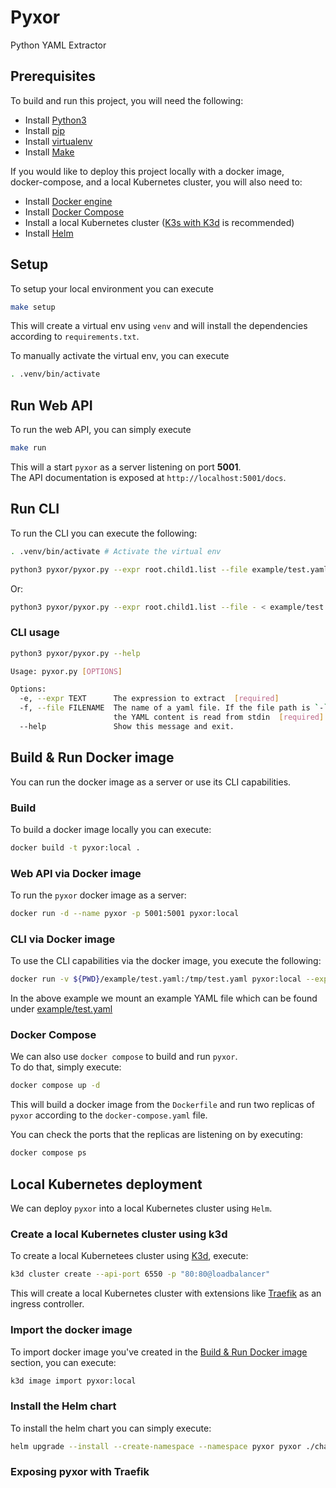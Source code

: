 # Pyxor

Python YAML Extractor

## Prerequisites

To build and run this project, you will need the following:

* Install [Python3](https://www.python.org/downloads/)
* Install [pip](https://pypi.org/project/pip/#files)
* Install [virtualenv](https://virtualenv.pypa.io/en/latest/installation.html)
* Install [Make](https://www.gnu.org/software/make/#download)

If you would like to deploy this project locally with a docker image,  
docker-compose, and a local Kubernetes cluster, you will also need to:

* Install [Docker engine](https://docs.docker.com/engine/install/)
* Install [Docker Compose](https://docs.docker.com/compose/install/)
* Install a local Kubernetes cluster ([K3s with K3d](https://k3d.io/v5.4.6/#installation) is recommended)
* Install [Helm](https://helm.sh/docs/intro/install/)

## Setup

To setup your local environment you can execute

```sh
make setup
```

This will create a virtual env using `venv` and will install the dependencies according to `requirements.txt`.

To manually activate the virtual env, you can execute

```sh
. .venv/bin/activate
```

## Run Web API

To run the web API, you can simply execute

```sh
make run
```

This will a start `pyxor` as a server listening on port __5001__.  
The API documentation is exposed at `http://localhost:5001/docs`.  


## Run CLI

To run the CLI you can execute the following:

```sh
. .venv/bin/activate # Activate the virtual env

python3 pyxor/pyxor.py --expr root.child1.list --file example/test.yaml # Load YAML content from a file
```

Or:

```sh
python3 pyxor/pyxor.py --expr root.child1.list --file - < example/test.yaml # Load YAML content from stdin
```

### CLI usage

```sh
python3 pyxor/pyxor.py --help

Usage: pyxor.py [OPTIONS]

Options:
  -e, --expr TEXT      The expression to extract  [required]
  -f, --file FILENAME  The name of a yaml file. If the file path is `-`, then
                       the YAML content is read from stdin  [required]
  --help               Show this message and exit.
```

## Build & Run Docker image

You can run the docker image as a server or use its CLI capabilities.

### Build

To build a docker image locally you can execute:

```sh
docker build -t pyxor:local .
```

### Web API via Docker image

To run the `pyxor` docker image as a server:

```sh
docker run -d --name pyxor -p 5001:5001 pyxor:local
```

### CLI via Docker image

To use the CLI capabilities via the docker image, you execute the following:

```sh
docker run -v ${PWD}/example/test.yaml:/tmp/test.yaml pyxor:local --expr root.child1.list --file /tmp/test.yaml
```

In the above example we mount an example YAML file which can be found under [example/test.yaml](https://github.com/Tom-HA/pyxor/blob/main/example/test.yaml)

### Docker Compose

We can also use `docker compose` to build and run `pyxor`.  
To do that, simply execute:

```sh
docker compose up -d
```

This will build a docker image from the `Dockerfile` and run two replicas of `pyxor` according to the `docker-compose.yaml` file.

You can check the ports that the replicas are listening on by executing:

```sh
docker compose ps
```

## Local Kubernetes deployment

We can deploy `pyxor` into a local Kubernetes cluster using `Helm`.  

### Create a local Kubernetes cluster using k3d

To create a local Kubernetees cluster using [K3d](https://k3d.io/v5.4.6), execute:

```sh
k3d cluster create --api-port 6550 -p "80:80@loadbalancer"
```

This will create a local Kubernetes cluster with extensions like [Traefik](https://doc.traefik.io/traefik/) as an ingress controller.

### Import the docker image

To import docker image you've created in the [Build & Run Docker image](#build--run-docker-image) section, you can execute:

```sh
k3d image import pyxor:local
```

### Install the Helm chart

To install the helm chart you can simply execute:

```sh
helm upgrade --install --create-namespace --namespace pyxor pyxor ./charts/pyxor
```

### Exposing pyxor with Traefik

